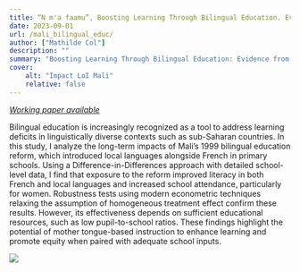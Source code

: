 ```yaml
---
title: “N m'a faamu”, Boosting Learning Through Bilingual Education. Evidence from Mali
date: 2023-09-01
url: /mali_bilingual_educ/
author: ["Mathilde Col"]
description: "" 
summary: "Boosting Learning Through Bilingual Education: Evidence from Mali"
cover:
    alt: "Impact LoI Mali"
    relative: false
---
```


[*Working paper available*](/papers/COL_Mali.pdf)

Bilingual education is increasingly recognized as a tool to address learning deficits in linguistically diverse contexts such as sub-Saharan countries. In this study, I analyze the long-term impacts of Mali’s 1999 bilingual education reform, which introduced local languages alongside French in primary schools. Using a Difference-in-Differences approach with detailed school-level data, I find that exposure to the reform improved literacy in both French and local languages and increased school attendance, particularly for women. Robustness tests using modern econometric techniques relaxing the assumption of homogeneous treatment effect confirm these results. However, its effectiveness depends on sufficient educational resources, such as low pupil-to-school ratios. These findings highlight the potential of mother tongue-based instruction to enhance learning and promote equity when paired with adequate school inputs. 

![](/pix/event_study_mali.png)
